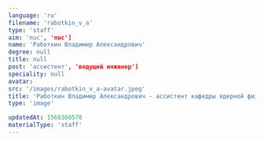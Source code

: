```yaml
---
language: 'ru'
filename: 'rabotkin_v_a'
type: 'staff'
aim: 'nuc', 'nuc']
name: 'Работкин Владимир Александрович'
degree: null
title: null
post: 'ассистент', 'ведущий инженер']
speciality: null
avatar:
src: '/images/rabotkin_v_a-avatar.jpeg'
title: 'Работкин Владимир Александрович - ассистент кафедры ядерной физики'
type: 'image'

updatedAt: 1568360578
materialType: 'staff'
---
```


